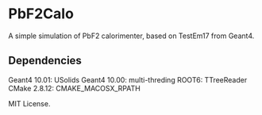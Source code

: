 PbF2Calo
========

A simple simulation of PbF2 calorimenter, based on TestEm17 from Geant4.


Dependencies
------------

Geant4 10.01: USolids
Geant4 10.00: multi-threding
ROOT6: TTreeReader
CMake 2.8.12: CMAKE_MACOSX_RPATH 


MIT License.

